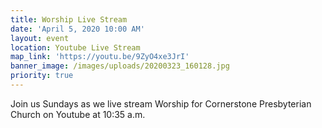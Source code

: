 ```yaml
---
title: Worship Live Stream
date: 'April 5, 2020 10:00 AM'
layout: event
location: Youtube Live Stream
map_link: 'https://youtu.be/9ZyO4xe3JrI'
banner_image: /images/uploads/20200323_160128.jpg
priority: true
---
```

Join us Sundays as we live stream Worship for Cornerstone Presbyterian Church on Youtube at 10:35 a.m.